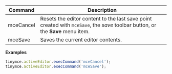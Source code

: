 
| Command   | Description                                                                                                                    |
| --------- | ------------------------------------------------------------------------------------------------------------------------------ |
| mceCancel | Resets the editor content to the last save point created with `mceSave`, the _save_ toolbar button, or the **Save** menu item. |
| mceSave   | Saves the current editor contents.                                                                                             |

**Examples**

```js
tinymce.activeEditor.execCommand('mceCancel');
tinymce.activeEditor.execCommand('mceSave');
```
